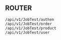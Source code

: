 ## ROUTER ##
 	/api/v1/JobTest/authen
 	/api/v1/JobTest/order
 	/api/v1/JobTest/product
 	/api/v1/JobTest/user